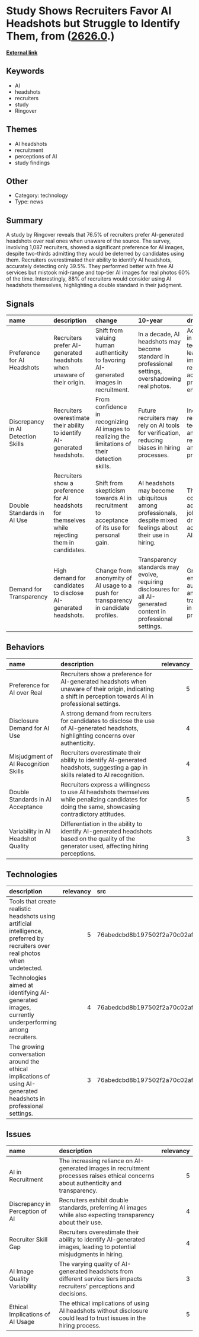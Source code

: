# __Study Shows Recruiters Favor AI Headshots but Struggle to Identify Them__, from ([2626.0](https://kghosh.substack.com/p/2626.0).)

__[External link](https://petapixel.com/2024/09/18/three-quarters-of-recruiters-prefer-ai-headshots-to-real-photos-according-to-study/?utm_medium=newsletter&_bhlid=0ce3ceccc2ed845738060ec41ea019d079f80343)__



## Keywords

* AI
* headshots
* recruiters
* study
* Ringover

## Themes

* AI headshots
* recruitment
* perceptions of AI
* study findings

## Other

* Category: technology
* Type: news

## Summary

A study by Ringover reveals that 76.5% of recruiters prefer AI-generated headshots over real ones when unaware of the source. The survey, involving 1,087 recruiters, showed a significant preference for AI images, despite two-thirds admitting they would be deterred by candidates using them. Recruiters overestimated their ability to identify AI headshots, accurately detecting only 39.5%. They performed better with free AI services but mistook mid-range and top-tier AI images for real photos 60% of the time. Interestingly, 88% of recruiters would consider using AI headshots themselves, highlighting a double standard in their judgment.

## Signals

| name                               | description                                                                                      | change                                                                                           | 10-year                                                                                                         | driving-force                                                                                          |   relevancy |
|:-----------------------------------|:-------------------------------------------------------------------------------------------------|:-------------------------------------------------------------------------------------------------|:----------------------------------------------------------------------------------------------------------------|:-------------------------------------------------------------------------------------------------------|------------:|
| Preference for AI Headshots        | Recruiters prefer AI-generated headshots when unaware of their origin.                           | Shift from valuing human authenticity to favoring AI-generated images in recruitment.            | In a decade, AI headshots may become standard in professional settings, overshadowing real photos.              | Advancements in AI technology leading to improved realism and acceptance in professional environments. |           4 |
| Discrepancy in AI Detection Skills | Recruiters overestimate their ability to identify AI-generated headshots.                        | From confidence in recognizing AI images to realizing the limitations of their detection skills. | Future recruiters may rely on AI tools for verification, reducing biases in hiring processes.                   | Increasing reliance on technology and AI tools in recruitment and hiring practices.                    |           5 |
| Double Standards in AI Use         | Recruiters show a preference for AI headshots for themselves while rejecting them in candidates. | Shift from skepticism towards AI in recruitment to acceptance of its use for personal gain.      | AI headshots may become ubiquitous among professionals, despite mixed feelings about their use in hiring.       | The pursuit of competitive advantage in job markets driving acceptance of AI tools.                    |           4 |
| Demand for Transparency            | High demand for candidates to disclose AI-generated headshots.                                   | Change from anonymity of AI usage to a push for transparency in candidate profiles.              | Transparency standards may evolve, requiring disclosures for all AI-generated content in professional settings. | Growing emphasis on authenticity and transparency in hiring processes.                                 |           4 |

## Behaviors

| name                                 | description                                                                                                                                                 |   relevancy |
|:-------------------------------------|:------------------------------------------------------------------------------------------------------------------------------------------------------------|------------:|
| Preference for AI over Real          | Recruiters show a preference for AI-generated headshots when unaware of their origin, indicating a shift in perception towards AI in professional settings. |           5 |
| Disclosure Demand for AI Use         | A strong demand from recruiters for candidates to disclose the use of AI-generated headshots, highlighting concerns over authenticity.                      |           4 |
| Misjudgment of AI Recognition Skills | Recruiters overestimate their ability to identify AI-generated headshots, suggesting a gap in skills related to AI recognition.                             |           4 |
| Double Standards in AI Acceptance    | Recruiters express a willingness to use AI headshots themselves while penalizing candidates for doing the same, showcasing contradictory attitudes.         |           5 |
| Variability in AI Headshot Quality   | Differentiation in the ability to identify AI-generated headshots based on the quality of the generator used, affecting hiring perceptions.                 |           3 |

## Technologies

| description                                                                                                                    |   relevancy | src                              |
|:-------------------------------------------------------------------------------------------------------------------------------|------------:|:---------------------------------|
| Tools that create realistic headshots using artificial intelligence, preferred by recruiters over real photos when undetected. |           5 | 76abedcbd8b197502f2a70c02af7a5fd |
| Technologies aimed at identifying AI-generated images, currently underperforming among recruiters.                             |           4 | 76abedcbd8b197502f2a70c02af7a5fd |
| The growing conversation around the ethical implications of using AI-generated headshots in professional settings.             |           3 | 76abedcbd8b197502f2a70c02af7a5fd |

## Issues

| name                             | description                                                                                                                          |   relevancy |
|:---------------------------------|:-------------------------------------------------------------------------------------------------------------------------------------|------------:|
| AI in Recruitment                | The increasing reliance on AI-generated images in recruitment processes raises ethical concerns about authenticity and transparency. |           5 |
| Discrepancy in Perception of AI  | Recruiters exhibit double standards, preferring AI images while also expecting transparency about their use.                         |           4 |
| Recruiter Skill Gap              | Recruiters overestimate their ability to identify AI-generated images, leading to potential misjudgments in hiring.                  |           4 |
| AI Image Quality Variability     | The varying quality of AI-generated headshots from different service tiers impacts recruiters' perceptions and decisions.            |           3 |
| Ethical Implications of AI Usage | The ethical implications of using AI headshots without disclosure could lead to trust issues in the hiring process.                  |           5 |